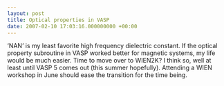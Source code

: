 ```yaml
---
layout: post
title: Optical properties in VASP
date: 2007-02-10 17:03:16.000000000 +00:00
---
```

<p>‘NAN’ is my least favorite high frequency dielectric constant. If the optical property subroutine in VASP worked better for magnetic systems, my life would be much easier. Time to move over to WIEN2K? I think so, well at least until VASP 5 comes out (this summer hopefully). Attending a WIEN workshop in June should ease the transition for the time being.</p>
